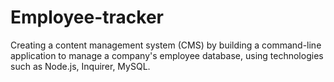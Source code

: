 # Employee-tracker
Creating a content management system (CMS) by building a command-line application to manage a company's employee database, using technologies such as Node.js, Inquirer, MySQL. 
